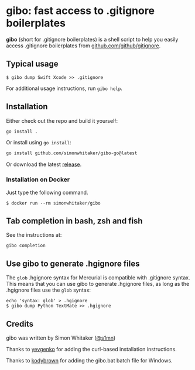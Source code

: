 # gibo: fast access to .gitignore boilerplates

**gibo** (short for .gitignore boilerplates) is a shell script to help you easily access .gitignore boilerplates from [github.com/github/gitignore](https://github.com/github/gitignore).

## Typical usage

    $ gibo dump Swift Xcode >> .gitignore

For additional usage instructions, run `gibo help`.

## Installation

Either check out the repo and build it yourself:

```sh
go install .
```

Or install using `go install`:

```sh
go install github.com/simonwhitaker/gibo-go@latest
```

Or download the latest [release](https://github.com/simonwhitaker/gibo-go/releases).

### Installation on Docker

Just type the following command.

    $ docker run --rm simonwhitaker/gibo

## Tab completion in bash, zsh and fish

See the instructions at:

```
gibo completion
```

## Use gibo to generate .hgignore files

The `glob` .hgignore syntax for Mercurial is compatible with .gitignore syntax. This means that you can use gibo to generate .hgignore files, as long as the .hgignore files use the `glob` syntax:

    echo 'syntax: glob' > .hgignore
    $ gibo dump Python TextMate >> .hgignore

## Credits

gibo was written by Simon Whitaker ([@s1mn](http://twitter.com/s1mn))

Thanks to [yevgenko](https://github.com/yevgenko) for adding the curl-based installation instructions.

Thanks to [kodybrown](https://github.com/kodybrown) for adding the gibo.bat batch file for Windows.
